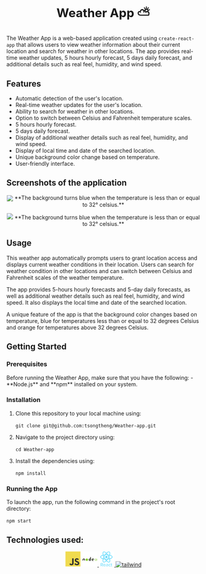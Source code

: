 ## **<h2 align="center">Weather App ⛅</h2>**

The Weather App is a web-based application created using `create-react-app` that allows users to view weather information about their current location and search for weather in other locations. The app provides real-time weather updates, 5 hours hourly forecast, 5 days daily forecast, and additional details such as real feel, humidity, and wind speed.

## Features

- Automatic detection of the user's location.
- Real-time weather updates for the user's location.
- Ability to search for weather in other locations.
- Option to switch between Celsius and Fahrenheit temperature scales.
- 5 hours hourly forecast.
- 5 days daily forecast.
- Display of additional weather details such as real feel, humidity, and wind speed.
- Display of local time and date of the searched location.
- Unique background color change based on temperature.
- User-friendly interface.

## Screenshots of the application

<p align="center">
  <img align="center" src="https://ik.imagekit.io/415qe0hcb/cold-image.png?updatedAt=1681972514818" width="500px"/>
  **The background turns blue when the temperature is less than or equal to 32° celsius.**
</p>

<p align="center">
  <img src="https://ik.imagekit.io/415qe0hcb/hot-image.png?updatedAt=1681972537017" width="500px"/>
  **The background turns blue when the temperature is less than or equal to 32° celsius.**
</p>

## Usage

This weather app automatically prompts users to grant location access and displays current weather conditions in their location. Users can search for weather condition in other locations and can switch between Celsius and Fahrenheit scales of the weather temperature.

The app provides 5-hours hourly forecasts and 5-day daily forecasts, as well as additional weather details such as real feel, humidity, and wind speed. It also displays the local time and date of the searched location.

A unique feature of the app is that the background color changes based on temperature, blue for temperatures less than or equal to 32 degrees Celsius and orange for temperatures above 32 degrees Celsius.

## Getting Started

<h3>Prerequisites</h3>
Before running the Weather App, make sure that you have the following:
- **Node.js** and **npm** installed on your system.

<h3>Installation</h3>

1.  Clone this repository to your local machine using:

    `git clone git@github.com:tsongtheng/Weather-app.git`

2.  Navigate to the project directory using:

    `cd Weather-app`

3.  Install the dependencies using:

    `npm install`

<h3>Running the App</h3>

To launch the app, run the following command in the project's root directory:

`npm start`

## Technologies used:

<p align="center">
	<img src="https://raw.githubusercontent.com/devicons/devicon/master/icons/javascript/javascript-original.svg" alt="javascript" width="40" height="40"/> </a> <a href="https://nodejs.org" target="_blank" rel="noreferrer"> <img src="https://raw.githubusercontent.com/devicons/devicon/master/icons/nodejs/nodejs-original-wordmark.svg" alt="nodejs" width="40" height="40"/> </a> <a href="https://reactjs.org/" target="_blank" rel="noreferrer"> <img src="https://raw.githubusercontent.com/devicons/devicon/master/icons/react/react-original-wordmark.svg" alt="react" width="40" height="40"/> </a> <a href="https://tailwindcss.com/" target="_blank" rel="noreferrer"> <img src="https://www.vectorlogo.zone/logos/tailwindcss/tailwindcss-icon.svg" alt="tailwind" width="40" height="40"/>
</p>
